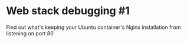 # Web stack debugging #1

Find out what's keeping your Ubuntu container's Nginx installation from listening on port 80
